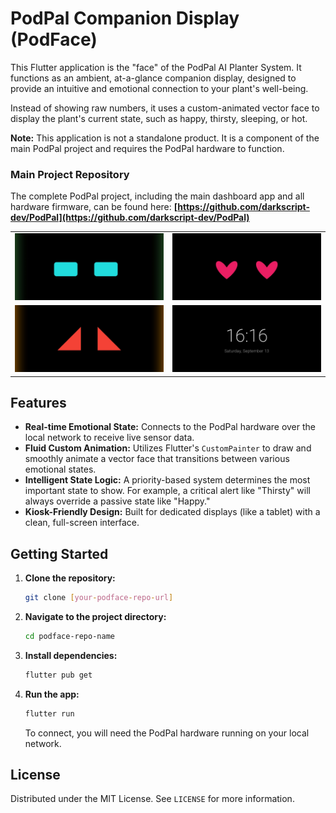 # PodPal Companion Display (PodFace)

This Flutter application is the "face" of the PodPal AI Planter System. It functions as an ambient, at-a-glance companion display, designed to provide an intuitive and emotional connection to your plant's well-being.

Instead of showing raw numbers, it uses a custom-animated vector face to display the plant's current state, such as happy, thirsty, sleeping, or hot.

**Note:** This application is not a standalone product. It is a component of the main PodPal project and requires the PodPal hardware to function.

### Main Project Repository
The complete PodPal project, including the main dashboard app and all hardware firmware, can be found here:
**[https://github.com/darkscript-dev/PodPal](https://github.com/darkscript-dev/PodPal)** 

<table>
  <tr>
    <td><img src="./screenshots/happy_face.png" alt="Happy State" width="250"/></td>
    <td><img src="./screenshots/sun_bathing.png" alt="Thirsty State" width="250"/></td>
  </tr>
  <tr>
    <td><img src="./screenshots/hot_face.png" alt="Sleeping State" width="250"/></td>
    <td><img src="./screenshots/screen_saver.png" alt="Disconnected State" width="250"/></td>
  </tr>
</table>

## Features

*   **Real-time Emotional State:** Connects to the PodPal hardware over the local network to receive live sensor data.
*   **Fluid Custom Animation:** Utilizes Flutter's `CustomPainter` to draw and smoothly animate a vector face that transitions between various emotional states.
*   **Intelligent State Logic:** A priority-based system determines the most important state to show. For example, a critical alert like "Thirsty" will always override a passive state like "Happy."
*   **Kiosk-Friendly Design:** Built for dedicated displays (like a tablet) with a clean, full-screen interface.

## Getting Started

1.  **Clone the repository:**
    ```bash
    git clone [your-podface-repo-url]
    ```
2.  **Navigate to the project directory:**
    ```bash
    cd podface-repo-name
    ```
3.  **Install dependencies:**
    ```bash
    flutter pub get
    ```
4.  **Run the app:**
    ```bash
    flutter run
    ```
    To connect, you will need the PodPal hardware running on your local network.

## License

Distributed under the MIT License. See `LICENSE` for more information.